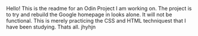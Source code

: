 Hello! This is the readme for an Odin Project I am working on. The project is to try and rebuild the Google homepage in looks alone. It will not be functional. This is merely practicing the CSS and HTML techniquest that I have been studying. Thats all. 
jhyhjn
